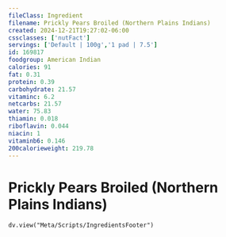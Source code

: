 ```yaml
---
fileClass: Ingredient
filename: Prickly Pears Broiled (Northern Plains Indians)
created: 2024-12-21T19:27:02-06:00
cssclasses: ['nutFact']
servings: ['Default | 100g','1 pad | 7.5']
id: 169817
foodgroup: American Indian
calories: 91
fat: 0.31
protein: 0.39
carbohydrate: 21.57
vitaminc: 6.2
netcarbs: 21.57
water: 75.83
thiamin: 0.018
riboflavin: 0.044
niacin: 1
vitaminb6: 0.146
200calorieweight: 219.78
---
```


# Prickly Pears Broiled (Northern Plains Indians)

```dataviewjs
dv.view("Meta/Scripts/IngredientsFooter")
```
